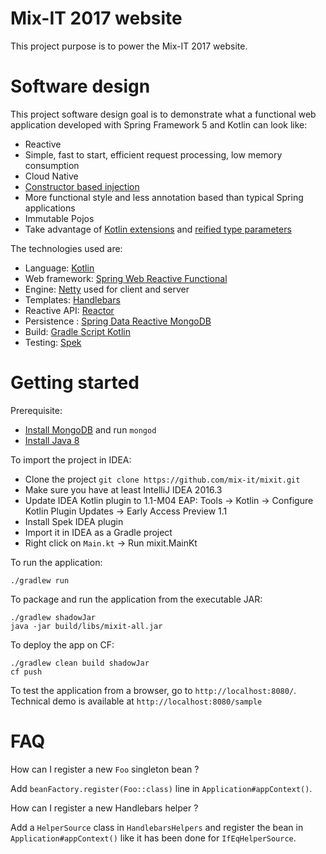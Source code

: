 # Mix-IT 2017 website

This project purpose is to power the Mix-IT 2017 website.

# Software design

This project software design goal is to demonstrate what a functional web application
developed with Spring Framework 5 and Kotlin can look like:
 - Reactive
 - Simple, fast to start, efficient request processing, low memory consumption
 - Cloud Native
 - [Constructor based injection](http://olivergierke.de/2013/11/why-field-injection-is-evil/)
 - More functional style and less annotation based than typical Spring applications
 - Immutable Pojos
 - Take advantage of [Kotlin extensions](https://kotlinlang.org/docs/reference/extensions.html) and [reified type parameters](https://kotlinlang.org/docs/reference/inline-functions.html#reified-type-parameters)

The technologies used are:
 - Language: [Kotlin](https://kotlin.link/) 
 - Web framework: [Spring Web Reactive Functional](https://spring.io/blog/2016/09/22/new-in-spring-5-functional-web-framework)
 - Engine: [Netty](http://netty.io/) used for client and server
 - Templates: [Handlebars](https://github.com/jknack/handlebars.java)
 - Reactive API: [Reactor](http://projectreactor.io/)
 - Persistence : [Spring Data Reactive MongoDB](https://spring.io/blog/2016/11/28/going-reactive-with-spring-data)
 - Build: [Gradle Script Kotlin](https://github.com/gradle/gradle-script-kotlin)
 - Testing: [Spek](https://jetbrains.github.io/spek/)
 
# Getting started

Prerequisite:
 - [Install MongoDB](https://www.mongodb.com/download-center) and run `mongod`
 - [Install Java 8](http://www.oracle.com/technetwork/java/javase/downloads/jdk8-downloads-2133151.html)

To import the project in IDEA:
 - Clone the project `git clone https://github.com/mix-it/mixit.git`
 - Make sure you have at least IntelliJ IDEA 2016.3
 - Update IDEA Kotlin plugin to 1.1-M04 EAP: Tools -> Kotlin -> Configure Kotlin Plugin Updates -> Early Access Preview 1.1
 - Install Spek IDEA plugin
 - Import it in IDEA as a Gradle project
 - Right click on `Main.kt` -> Run mixit.MainKt

To run the application:
```
./gradlew run
```

To package and run the application from the executable JAR:
```
./gradlew shadowJar
java -jar build/libs/mixit-all.jar
```

To deploy the app on CF:
```
./gradlew clean build shadowJar
cf push
```

To test the application from a browser, go to `http://localhost:8080/`.
Technical demo is available at `http://localhost:8080/sample` 

# FAQ

How can I register a new `Foo` singleton bean ?

Add `beanFactory.register(Foo::class)` line in `Application#appContext()`.

How can I register a new Handlebars helper ?

Add a `HelperSource` class in `HandlebarsHelpers` and register the bean in `Application#appContext()` like it has been done for `IfEqHelperSource`.
